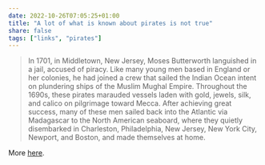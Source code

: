 ```yaml
---
date: 2022-10-26T07:05:25+01:00
title: "A lot of what is known about pirates is not true"
share: false
tags: ["links", "pirates"]
---
```

> In 1701, in Middletown, New Jersey, Moses Butterworth languished in a jail,
> accused of piracy. Like many young men based in England or her colonies, he
> had joined a crew that sailed the Indian Ocean intent on plundering ships of
> the Muslim Mughal Empire. Throughout the 1690s, these pirates marauded
> vessels laden with gold, jewels, silk, and calico on pilgrimage toward Mecca.
> After achieving great success, many of these men sailed back into the
> Atlantic via Madagascar to the North American seaboard, where they quietly
> disembarked in Charleston, Philadelphia, New Jersey, New York City, Newport,
> and Boston, and made themselves at home.

More [here](https://www.neh.gov/humanities/2017/winter/feature/lot-what-known-about-pirates-not-true-and-lot-what-true-not-known).

